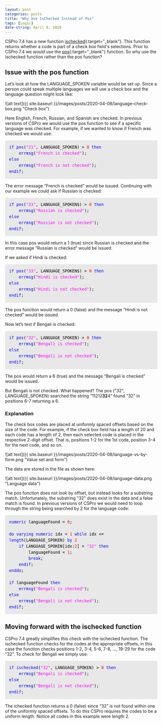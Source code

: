 ```yaml
---
layout: post
categories: posts
title: "Why Use IsChecked Instead of Pos"
tags: [Logic]
date-string: April 8, 2020
---
```


CSPro 7.4 has a new function [ischecked](https://www.csprousers.org/help/CSPro/ischecked_function.html){:target="_blank"}. This function returns whether a code is part of a check box field's selections. Prior to CSPro 7.4 we would use the [pos](https://www.csprousers.org/help/CSPro/pos_function.html){:target="_blank"} function. So why use the ischecked function rather than the pos function?

## Issue with the pos function

Let’s look at how the LANGUAGE_SPOKEN variable would be set up. Since a person could speak multiple languages we will use a check box and the language question might look like:

![alt text]({{ site.baseurl }}/images/posts/2020-04-08/language-check-box.png "Check box")

Here English, French, Russian, and Spanish are checked. In previous versions of CSPro we would use the pos function to see if a specific language was checked. For example, if we wanted to know if French was checked we would use:

<div style="margin: 0px; padding: 1em; border-radius: 3px; line-height: 1.5; font-family: 'Inconsolata', monospace; font-size: 10pt; color: rgb(51, 51, 51); background-color: rgb(232, 232, 232);">
	<font color="blue">if pos</font><font color="black">(</font><font color="fuchsia">"21"</font><font color="black">, LANGUAGE_SPOKEN) &gt; </font><font color="red">0 </font><font color="blue">then<br />
&nbsp; &nbsp; errmsg</font><font color="black">(</font><font color="fuchsia">"French is checked"</font><font color="black">);<br />
</font><font color="blue">else<br />
&nbsp; &nbsp; errmsg</font><font color="black">(</font><font color="fuchsia">"French is not checked"</font><font color="black">);<br />
</font><font color="blue">endif</font><font color="black">;<br />
</font>
</div>

The error message “French is checked” would be issued. Continuing with our example we could ask if Russian is checked:

<div style="margin: 0px; padding: 1em; border-radius: 3px; line-height: 1.5; font-family: 'Inconsolata', monospace; font-size: 10pt; color: rgb(51, 51, 51); background-color: rgb(232, 232, 232);">
	<font color="blue">if pos</font><font color="black">(</font><font color="fuchsia">"23"</font><font color="black">, LANGUAGE_SPOKEN$) &gt; </font><font color="red">0 </font><font color="blue">then<br />
&nbsp; &nbsp; errmsg</font><font color="black">(</font><font color="fuchsia">"Russian is checked"</font><font color="black">);<br />
</font><font color="blue">else<br />
&nbsp; &nbsp; errmsg</font><font color="black">(</font><font color="fuchsia">"Russian is not checked"</font><font color="black">);<br />
</font><font color="blue">endif</font><font color="black">;<br />
</font>
</div>

In this case pos would return a 1 (true) since Russian is checked and the error message “Russian is checked” would be issued.

If we asked if Hindi is checked:

<div style="margin: 0px; padding: 1em; border-radius: 3px; line-height: 1.5; font-family: 'Inconsolata', monospace; font-size: 10pt; color: rgb(51, 51, 51); background-color: rgb(232, 232, 232);">
	<font color="blue">if pos</font><font color="black">(</font><font color="fuchsia">"33"</font><font color="black">, LANGUAGE_SPOKEN$) &gt; </font><font color="red">0 </font><font color="blue">then<br />
&nbsp; &nbsp; errmsg</font><font color="black">(</font><font color="fuchsia">"Hindi is checked"</font><font color="black">);<br />
</font><font color="blue">else<br />
&nbsp; &nbsp; errmsg</font><font color="black">(</font><font color="fuchsia">"Hindi is not checked"</font><font color="black">);<br />
</font><font color="blue">endif</font><font color="black">;<br />
</font>
</div>

The pos function would return a 0 (false) and the message “Hindi is not checked” would be issued.

Now let’s test if Bengali is checked:

<div style="margin: 0px; padding: 1em; border-radius: 3px; line-height: 1.5; font-family: 'Inconsolata', monospace; font-size: 10pt; color: rgb(51, 51, 51); background-color: rgb(232, 232, 232);">
	<font color="blue">if pos</font><font color="black">(</font><font color="fuchsia">"32"</font><font color="black">, LANGUAGE_SPOKEN) &gt; </font><font color="red">0 </font><font color="blue">then<br />
&nbsp; &nbsp; errmsg</font><font color="black">(</font><font color="fuchsia">"Bengali is checked"</font><font color="black">);<br />
</font><font color="blue">else<br />
&nbsp; &nbsp; errmsg</font><font color="black">(</font><font color="fuchsia">"Bengali is not checked"</font><font color="black">);<br />
</font><font color="blue">endif</font><font color="black">;<br />
</font>
</div>

The pos would return a 6 (true) and the message “Bengali is checked” would be issued.

But Bengali is not checked. What happened? The pos ("32", LANGUAGE_SPOKEN) searched the string “11212**32**4” found “32” in positions 6-7 returning a 6.

### Explanation

The check box codes are placed at uniformly spaced offsets based on the size of the code. For example, if the check box field has a length of 20 and each code has a length of 2, then each selected code is placed in the respective 2-digit offset. That is, positions 1-2 for the 1st code, position 3-4 for the next code, and so on.

![alt text]({{ site.baseurl }}/images/posts/2020-04-08/language-vs-by-form.png "Value set and form")

The data are stored in the file as shown here:

![alt text]({{ site.baseurl }}/images/posts/2020-04-08/language-data.png "Language data")

The pos function does not look by offset, but instead looks for a substring match. Unfortunately, the substring "32" does exist in the data and a false match is found. In previous versions of CSPro we would need to loop through the string being searched by 2 for the language code:

<div style="margin: 0px; padding: 1em; border-radius: 3px; line-height: 1.5; font-family: 'Inconsolata', monospace; font-size: 10pt; color: rgb(51, 51, 51); background-color: rgb(232, 232, 232);">
	<font color="blue">numeric </font><font color="black">languageFound = </font><font color="red">0</font><font color="black">;<br />
<br />
</font><font color="blue">do varying numeric </font><font color="black">idx = </font><font color="red">1 </font><font color="blue">while </font><font color="black">idx &lt;= </font><font color="blue">length</font><font color="black">(LANGUAGE_SPOKEN) </font><font color="blue">by </font><font color="red">2<br />
&nbsp; &nbsp; </font><font color="blue">if </font><font color="black">LANGUAGE_SPOKEN[idx:</font><font color="red">2</font><font color="black">] = </font><font color="fuchsia">"32" </font><font color="blue">then<br />
&nbsp; &nbsp; &nbsp; &nbsp; </font><font color="black">languageFound = </font><font color="red">1</font><font color="black">;<br />
&nbsp; &nbsp; &nbsp; &nbsp; </font><font color="blue">break</font><font color="black">;<br />
&nbsp; &nbsp; </font><font color="blue">endif</font><font color="black">;<br />
</font><font color="blue">enddo</font><font color="black">;<br />
<br />
</font><font color="blue">if </font><font color="black">languageFound </font><font color="blue">then<br />
&nbsp; &nbsp; errmsg</font><font color="black">(</font><font color="fuchsia">"Bengali is checked"</font><font color="black">);<br />
</font><font color="blue">else<br />
&nbsp; &nbsp; errmsg</font><font color="black">(</font><font color="fuchsia">"Bengali is not checked"</font><font color="black">);<br />
</font><font color="blue">endif</font><font color="black">;</font>
</div>

## Moving forward with the ischecked function

CSPro 7.4 greatly simplifies this check with the ischecked function. The ischecked function checks for the codes at the appropriate offsets, in this case the function checks positions 1-2, 3-4, 5-6, 7-8, ..., 19-29 for the code “32”. To check for Bengali we simply use:

<div style="margin: 0px; padding: 1em; border-radius: 3px; line-height: 1.5; font-family: 'Inconsolata', monospace; font-size: 10pt; color: rgb(51, 51, 51); background-color: rgb(232, 232, 232);">
	<font color="blue">if ischecked</font><font color="black">(</font><font color="fuchsia">"32"</font><font color="black">, LANGUAGE_SPOKEN) &gt; </font><font color="red">0 </font><font color="blue">then<br />
&nbsp; &nbsp; errmsg</font><font color="black">(</font><font color="fuchsia">"Bengali is checked"</font><font color="black">);<br />
</font><font color="blue">else<br />
&nbsp; &nbsp; errmsg</font><font color="black">(</font><font color="fuchsia">"Bengali is not checked"</font><font color="black">);<br />
</font><font color="blue">endif</font><font color="black">;</font>
</div>

The ichecked function returns a 0 (false) since “32” is not found within one of the uniformly spaced offsets. To do this CSPro requires the codes to be a uniform length. Notice all codes in this example were length 2.
